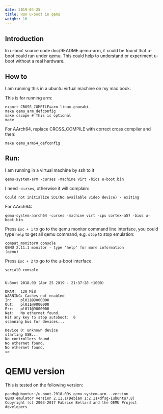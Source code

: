 ```yaml
---
date: 2019-04-25
title: Run u-boot in qemu
weight: 10
---
```


## Introduction

In u-boot source code doc/README.qemu-arm, it could be found that u-boot could
run under qemu. This could help to understand or experiment u-boot without a
real hardware.

## How to

I am running this in a ubuntu virtual machine on my mac book.

This is for running arm:

```
export CROSS_COMPILE=arm-linux-gnueabi-
make qemu_arm_defconfig
make cscope # This is optional
make
```

For AArch64, replace CROSS_COMPILE with correct cross compiler and then:

```
make qemu_arm64_defconfig
```

## Run:

I am running in a virtual machine by ssh to it

```
qemu-system-arm -curses -machine virt -bios u-boot.bin
```

I need `-curses`, otherwise it will complain:

```
Could not initialize SDL(No available video device) - exiting
```

For AArch64:

```
qemu-system-aarch64 -curses -machine virt -cpu cortex-a57 -bios u-boot.bin
```

Press `Esc + 1` to go to the qemu monitor command line interface, you could type
`help` to get all qemu command, e.g. `stop` to stop emulation:

```
compat_monitor0 console
QEMU 2.11.1 monitor - type 'help' for more information
(qemu)

```

Press `Esc + 2` to go to the u-boot interface.


```
serial0 console


U-Boot 2018.09 (Apr 25 2019 - 21:37:28 +1000)

DRAM:  128 MiB
WARNING: Caches not enabled
In:    pl011@9000000
Out:   pl011@9000000
Err:   pl011@9000000
Net:   No ethernet found.
Hit any key to stop autoboot:  0
scanning bus for devices...

Device 0: unknown device
starting USB...
No controllers found
No ethernet found.
No ethernet found.
=>
```

# QEMU version

This is tested on the following version:

```
pandy@ubuntu:~/u-boot-2018.09$ qemu-system-arm --version
QEMU emulator version 2.11.1(Debian 1:2.11+dfsg-1ubuntu7.8)
Copyright (c) 2003-2017 Fabrice Bellard and the QEMU Project developers
```
